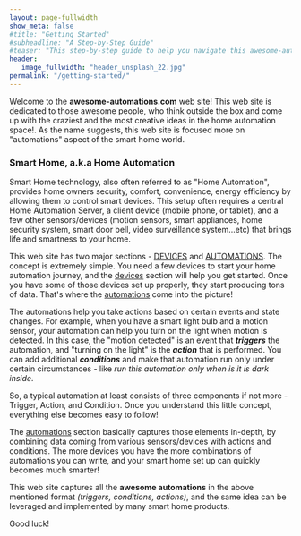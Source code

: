 ```yaml
---
layout: page-fullwidth
show_meta: false
#title: "Getting Started"
#subheadline: "A Step-by-Step Guide"
#teaser: "This step-by-step guide to help you navigate this awesome-automations.com site"
header:
   image_fullwidth: "header_unsplash_22.jpg"
permalink: "/getting-started/"
---
```


Welcome to the <strong>awesome-automations.com</strong> web site! This web site is dedicated to those awesome people, who think outside the box and come up with the craziest and the most creative ideas in the home automation space!. As the name suggests, this web site is focused more on  "automations" aspect of the smart home world.

<h3>Smart Home, a.k.a Home Automation</h3>

<p>Smart Home technology, also often referred to as "Home Automation", provides home owners security, comfort, convenience, energy efficiency by allowing them to control smart devices. This setup often requires a central Home Automation Server, a client device (mobile phone, or tablet), and a few other sensors/devices (motion sensors, smart appliances, home security system, smart door bell, video surveillance system...etc) that brings life and smartness to your home.</p>

<p>This web site has two major sections - <a href="/smarthome-devices/">DEVICES</a> and <a href="/ideas/">AUTOMATIONS</a>. The concept is extremely simple. You need a few devices to start your home automation journey, and the <a href="/smarthome-devices/">devices</a> section will help you get started. Once you have some of those devices set up properly, they start producing tons of data. That's where the <a href="/ideas/">automations</a> come into the picture!</p>

<p>The automations help you take actions based on certain events and state changes. For example, when you have a smart light bulb and a motion sensor, your automation can help you turn on the light when motion is detected. In this case, the "motion detected" is an event that <strong><i>triggers</i></strong> the automation, and "turning on the light" is the <strong><i>action</i></strong> that is performed. You can add additional <strong><i>conditions</i></strong> and make that automation run only under certain circumstances - like <i>run this automation only when is it is dark inside</i>.</p>

So, a typical automation at least consists of three components if not more - Trigger, Action, and Condition. Once you understand this little concept, everything else becomes easy to follow!

The <a href="/ideas/">automations</a> section basically captures those elements in-depth, by combining data coming from various sensors/devices with actions and conditions. The more devices you have the more combinations of automations you can write, and your smart home set up can quickly becomes much smarter!

This web site captures all the <strong>awesome automations</strong> in the above mentioned format <i>(triggers, conditions, actions)</i>, and the same idea can be leveraged and implemented by many smart home products.

Good luck!